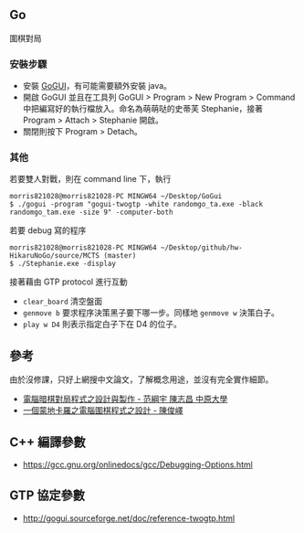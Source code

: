 ## Go ##

圍棋對局

### 安裝步驟 ###

* 安裝 [GoGUI](http://gogui.sourceforge.net/)，有可能需要額外安裝 java。
* 開啟 GoGUI 並且在工具列 GoGUI > Program > New Program > Command 中把編寫好的執行檔放入。命名為萌萌哒的史蒂芙 Stephanie，接著 Program > Attach > Stephanie 開啟。
* 關閉則按下 Program > Detach。

### 其他 ###

若要雙人對戰，則在 command line 下，執行 

```
morris821028@morris821028-PC MINGW64 ~/Desktop/GoGui
$ ./gogui -program "gogui-twogtp -white randomgo_ta.exe -black randomgo_tam.exe -size 9" -computer-both
```

若要 debug 寫的程序

```
morris821028@morris821028-PC MINGW64 ~/Desktop/github/hw-HikaruNoGo/source/MCTS (master)
$ ./Stephanie.exe -display
```

接著藉由 GTP protocol 進行互動

* `clear_board` 清空盤面
* `genmove b` 要求程序決策黑子要下哪一步。同樣地 `genmove w` 決策白子。
* `play w D4` 則表示指定白子下在 D4 的位子。

## 參考 ##

由於沒修課，只好上網搜中文論文，了解概念用途，並沒有完全實作細節。

* [電腦暗棋對局程式之設計與製作 - 范綱宇 陳志昌 中原大學](http://www.csie.ntnu.edu.tw/tcga2014/program-agenda/tcga2014_submission_4%EF%BC%BF%E7%B6%B1%E5%AE%87%20%E8%8C%83%20and%20%E5%BF%97%E6%98%8C%20%E9%99%B3.%20%E9%9B%BB%E8%85%A6%E6%9A%97%E6%A3%8B%E5%B0%8D%E5%B1%80%E7%A8%8B%E5%BC%8F%E4%B9%8B%E8%A8%AD%E8%A8%88%E8%88%87%E8%A3%BD%E4%BD%9C.pdf)
* [一個蒙地卡羅之電腦圍棋程式之設計 - 陳俊嶧](https://ir.nctu.edu.tw/bitstream/11536/45925/1/558001.pdf)

## C++ 編譯參數 ##

* https://gcc.gnu.org/onlinedocs/gcc/Debugging-Options.html

## GTP 協定參數 ##

* http://gogui.sourceforge.net/doc/reference-twogtp.html